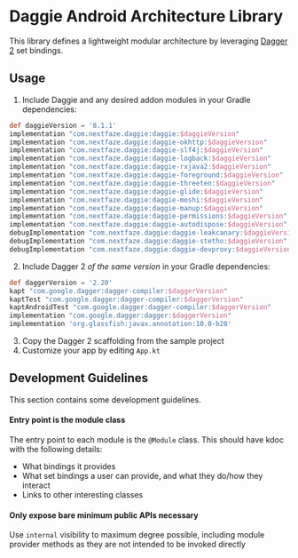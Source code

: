 # Daggie Android Architecture Library

This library defines a lightweight modular architecture by leveraging [Dagger 2][dagger2] set bindings.

## Usage

1. Include Daggie and any desired addon modules in your Gradle dependencies:

```groovy
def daggieVersion = '8.1.1'
implementation "com.nextfaze.daggie:daggie:$daggieVersion"
implementation "com.nextfaze.daggie:daggie-okhttp:$daggieVersion"
implementation "com.nextfaze.daggie:daggie-slf4j:$daggieVersion"
implementation "com.nextfaze.daggie:daggie-logback:$daggieVersion"
implementation "com.nextfaze.daggie:daggie-rxjava2:$daggieVersion"
implementation "com.nextfaze.daggie:daggie-foreground:$daggieVersion"
implementation "com.nextfaze.daggie:daggie-threeten:$daggieVersion"
implementation "com.nextfaze.daggie:daggie-glide:$daggieVersion"
implementation "com.nextfaze.daggie:daggie-moshi:$daggieVersion"
implementation "com.nextfaze.daggie:daggie-manup:$daggieVersion"
implementation "com.nextfaze.daggie:daggie-permissions:$daggieVersion"
implementation "com.nextfaze.daggie:daggie-autodispose:$daggieVersion"
debugImplementation "com.nextfaze.daggie:daggie-leakcanary:$daggieVersion"
debugImplementation "com.nextfaze.daggie:daggie-stetho:$daggieVersion"
debugImplementation "com.nextfaze.daggie:daggie-devproxy:$daggieVersion"
```

2. Include Dagger 2 _of the same version_ in your Gradle dependencies:

```groovy
def daggerVersion = '2.20'
kapt "com.google.dagger:dagger-compiler:$daggerVersion"
kaptTest "com.google.dagger:dagger-compiler:$daggerVersion"
kaptAndroidTest "com.google.dagger:dagger-compiler:$daggerVersion"
implementation "com.google.dagger:dagger:$daggerVersion"
implementation 'org.glassfish:javax.annotation:10.0-b28'
```

3. Copy the Dagger 2 scaffolding from the sample project
4. Customize your app by editing `App.kt`

## Development Guidelines

This section contains some development guidelines.

#### Entry point is the module class

The entry point to each module is the `@Module` class. This should have kdoc with the following details:
* What bindings it provides
* What set bindings a user can provide, and what they do/how they interact
* Links to other interesting classes

#### Only expose bare minimum public APIs necessary

Use `internal` visibility to maximum degree possible, including module provider methods as they are not intended to be 
invoked directly

 [dagger2]: https://google.github.io/dagger/
